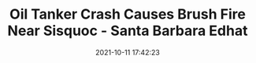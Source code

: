 ---
"title": "Oil Tanker Crash Causes Brush Fire Near Sisquoc - Santa Barbara Edhat"
"date": "2021-10-11 17:42:23"
"feed_name": "GOOGLENEWSDRILLING"
"feed_website": "https://news.google.com/search?q=drilling%2Bincident&hl=en-US&gl=US&ceid=US:en"
"feed_rss": "https://news.google.com/rss/search?q=drilling%2Bincident&hl=en-US&gl=US&ceid=US:en"
"link": "https://www.edhat.com/news/oil-tanker-crash-causes-brush-fire-near-sisquoc"
"source": "{'href': 'https://www.edhat.com', 'title': 'Santa Barbara Edhat'}"
"file": "_posts/2021-1-1-e4ae90aa7a8685f12bfaa6b1e7cb8de09c57e9a9.md"
"accident": "1"
"drilling": "1"
"dead": "0"
"injured": "0"
"arrested": "0"
"place": "unknown place"
"where": "unknown site"
"causes": "unknown"
"place_uri": "unknown place"
---